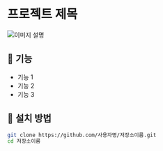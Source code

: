 # 프로젝트 제목  
![이미지 설명](https://kr.object.ncloudstorage.com/yog-img-storage/profile/ce85a9a5-9821-477b-8775-b25cade5d83e_aws%20image.png)

## 📌 기능  
- 기능 1  
- 기능 2  
- 기능 3  

## 🔧 설치 방법  
```sh
git clone https://github.com/사용자명/저장소이름.git
cd 저장소이름
